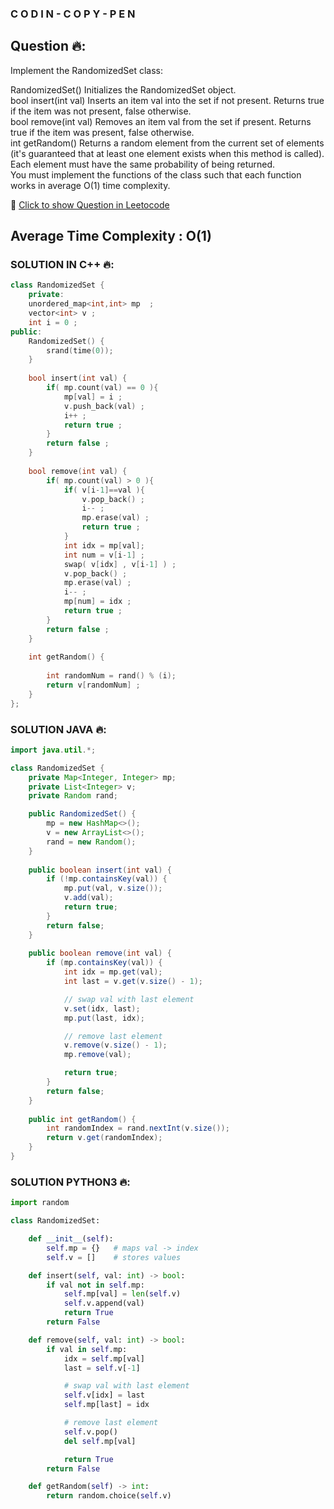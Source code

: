 ### C O D I N - C O P Y - P E N

## Question 🔥:
Implement the RandomizedSet class:<br>

RandomizedSet() Initializes the RandomizedSet object.<br>
bool insert(int val) Inserts an item val into the set if not present. Returns true if the item was not present, false otherwise.<br>
bool remove(int val) Removes an item val from the set if present. Returns true if the item was present, false otherwise.<br>
int getRandom() Returns a random element from the current set of elements (it's guaranteed that at least one element exists when this method is called).<br>
Each element must have the same probability of being returned.<br>
You must implement the functions of the class such that each function works in average O(1) time complexity.<br>

🔗 [Click to show Question in Leetocode](https://leetcode.com/problems/insert-delete-getrandom-o1/description/)

## Average Time Complexity : O(1) 

### SOLUTION IN C++ 🔥:
```cpp
class RandomizedSet {
    private:
    unordered_map<int,int> mp  ; 
    vector<int> v ; 
    int i = 0 ; 
public:
    RandomizedSet() {
        srand(time(0));
    }
    
    bool insert(int val) {
        if( mp.count(val) == 0 ){
            mp[val] = i ; 
            v.push_back(val) ;
            i++ ;
            return true ; 
        }
        return false ; 
    }
    
    bool remove(int val) {
        if( mp.count(val) > 0 ){
            if( v[i-1]==val ){
                v.pop_back() ;
                i-- ;
                mp.erase(val) ;
                return true ; 
            }
            int idx = mp[val];
            int num = v[i-1] ;
            swap( v[idx] , v[i-1] ) ;
            v.pop_back() ;
            mp.erase(val) ;
            i-- ; 
            mp[num] = idx ; 
            return true ; 
        }
        return false ; 
    }
    
    int getRandom() {
        
        int randomNum = rand() % (i);
        return v[randomNum] ;
    }
};
```

### SOLUTION JAVA 🔥:
```java
import java.util.*;

class RandomizedSet {
    private Map<Integer, Integer> mp;
    private List<Integer> v;
    private Random rand;

    public RandomizedSet() {
        mp = new HashMap<>();
        v = new ArrayList<>();
        rand = new Random();
    }
    
    public boolean insert(int val) {
        if (!mp.containsKey(val)) {
            mp.put(val, v.size());
            v.add(val);
            return true;
        }
        return false;
    }
    
    public boolean remove(int val) {
        if (mp.containsKey(val)) {
            int idx = mp.get(val);
            int last = v.get(v.size() - 1);

            // swap val with last element
            v.set(idx, last);
            mp.put(last, idx);

            // remove last element
            v.remove(v.size() - 1);
            mp.remove(val);

            return true;
        }
        return false;
    }
    
    public int getRandom() {
        int randomIndex = rand.nextInt(v.size());
        return v.get(randomIndex);
    }
}
```


### SOLUTION PYTHON3 🔥:
```python
import random

class RandomizedSet:

    def __init__(self):
        self.mp = {}   # maps val -> index
        self.v = []    # stores values

    def insert(self, val: int) -> bool:
        if val not in self.mp:
            self.mp[val] = len(self.v)
            self.v.append(val)
            return True
        return False

    def remove(self, val: int) -> bool:
        if val in self.mp:
            idx = self.mp[val]
            last = self.v[-1]

            # swap val with last element
            self.v[idx] = last
            self.mp[last] = idx

            # remove last element
            self.v.pop()
            del self.mp[val]

            return True
        return False

    def getRandom(self) -> int:
        return random.choice(self.v)
```
